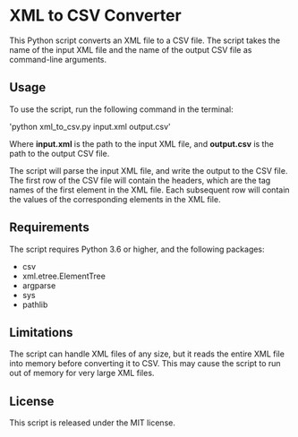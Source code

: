 # XML to CSV Converter

This Python script converts an XML file to a CSV file. The script takes the name of the input XML file and the name of the output CSV file as command-line arguments.

## Usage

To use the script, run the following command in the terminal:

'python xml_to_csv.py input.xml output.csv'

Where **input.xml** is the path to the input XML file, and **output.csv** is the path to the output CSV file.

The script will parse the input XML file, and write the output to the CSV file. The first row of the CSV file will contain the headers, which are the tag names of the first element in the XML file. Each subsequent row will contain the values of the corresponding elements in the XML file.


## Requirements

The script requires Python 3.6 or higher, and the following packages:

- csv
- xml.etree.ElementTree
- argparse
- sys
- pathlib

## Limitations

The script can handle XML files of any size, but it reads the entire XML file into memory before converting it to CSV. This may cause the script to run out of memory for very large XML files.

## License

This script is released under the MIT license.